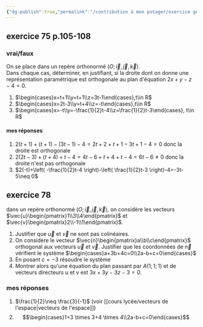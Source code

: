```yaml
---
{"dg-publish":true,"permalink":"/contribution à mon potager/exercice géométrie analytique dans l'espace/"}
---
```


## exercice 75 p.105-108
### vrai/faux
On se place dans un repère orthonormé $(O;\vec{i},\vec{j},\vec{k})$.  
Dans chaque cas, déterminer, en justifiant, si la droite dont on donne une représentation paramétrique est orthogonale au plan d'équation $2x+y−z−4=0$.
1. $\begin{cases}x=t+1\\y=t+1\\z=3t-1\end{cases},t\in R$
2. $\begin{cases}x=2t-3\\y=t+4\\z=-t\end{cases},t\in R$
3. $\begin{cases}x=-t\\y=-\frac{1}{2}t-4\\z=\frac{1}{2}t-3\end{cases}, t\in R$
#### mes réponses
1. $2(t+1)+(t+1)-(3t-1)-4=2t+2+t+1-3t+1-4=0$ donc la droite est orthogonale
2. $2(2t-3)+(t+4)+t-4=4t-6+t+4+t-4=6t-6\neq 0$ donc la droite n'est pas orthogonale
3. $2(-t)+\left( -\frac{1}{2}t-4 \right)-\left( \frac{1}{2}t-3 \right)-4=-3t-5\neq 0$
## exercice 78
dans un repère orthonormé $(O;\vec{i},\vec{j},\vec{k})$, on considère les vecteurs $\vec{u}\begin{pmatrix}1\\3\\4\end{pmatrix}$ et $\vec{v}\begin{pmatrix}2\\-1\\1\end{pmatrix}$.
1. Justifier que $\vec{u}$ et $\vec{v}$ ne sont pas colinéaires.
2. On considère le vecteur $\vec{n}\begin{pmatrix}a\\b\\c\end{pmatrix}$ orthogonal aux vecteurs $\vec{u}$ et $\vec{v}$. Justifier que les coordonnées de $\vec{n}$ vérifient le système $\begin{cases}a+3b+4c=0\\2a-b+c=0\end{cases}$
3. En posant  $c=-3$ résoudre le système
4. Montrer alors qu'une équation du plan passant par $A(1;1;1)$ et de vecteurs directeurs u et v est $3x+3y−3z−3=0$.
### mes réponses
1. $\frac{1}{2}\neq \frac{3}{-1}$ (voir [[cours lycée/vecteurs de l'espace\|vecteurs de l'espace]])
2. $$\begin{cases}1+3 \times 3+4 \times 4\\2a-b+c=0\end{cases}$$